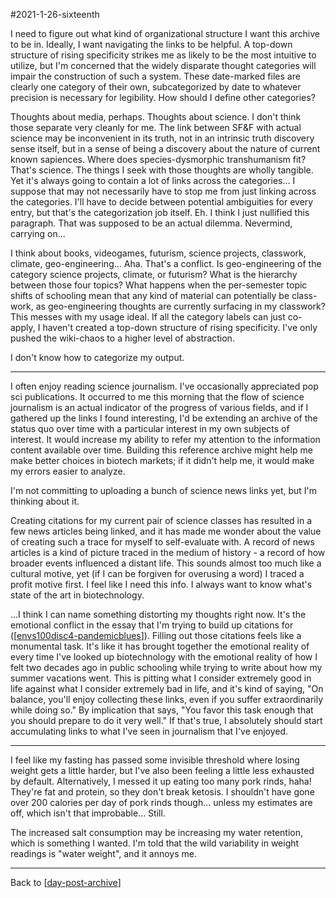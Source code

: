 #2021-1-26-sixteenth

I need to figure out what kind of organizational structure I want this archive to be in.  Ideally, I want navigating the links to be helpful.  A top-down structure of rising specificity strikes me as likely to be the most intuitive to utilize, but I'm concerned that the widely disparate thought categories will impair the construction of such a system.  These date-marked files are clearly one category of their own, subcategorized by date to whatever precision is necessary for legibility.  How should I define other categories?

Thoughts about media, perhaps.  Thoughts about science.  I don't think those separate very cleanly for me.  The link between SF&F with actual science may be inconvenient in its truth, not in an intrinsic truth discovery sense itself, but in a sense of being a discovery about the nature of current known sapiences.  Where does species-dysmorphic transhumanism fit?  That's science.  The things I seek with those thoughts are wholly tangible.  Yet it's always going to contain a lot of links across the categories...  I suppose that may not necessarily have to stop me from just linking across the categories.  I'll have to decide between potential ambiguities for every entry, but that's the categorization job itself.  Eh.  I think I just nullified this paragraph.  That was supposed to be an actual dilemma.  Nevermind, carrying on...

I think about books, videogames, futurism, science projects, classwork, climate, geo-engineering...  Aha.  That's a conflict.  Is geo-engineering of the category science projects, climate, or futurism?  What is the hierarchy between those four topics?  What happens when the per-semester topic shifts of schooling mean that any kind of material can potentially be class-work, as geo-engineering thoughts are currently surfacing in my classwork?  This messes with my usage ideal.  If all the category labels can just co-apply, I haven't created a top-down structure of rising specificity.  I've only pushed the wiki-chaos to a higher level of abstraction.

I don't know how to categorize my output.

---
I often enjoy reading science journalism.  I've occasionally appreciated pop sci publications.  It occurred to me this morning that the flow of science journalism is an actual indicator of the progress of various fields, and if I gathered up the links I found interesting, I'd be extending an archive of the status quo over time with a particular interest in my own subjects of interest.  It would increase my ability to refer my attention to the information content available over time.  Building this reference archive might help me make better choices in biotech markets; if it didn't help me, it would make my errors easier to analyze.

I'm not committing to uploading a bunch of science news links yet, but I'm thinking about it.

Creating citations for my current pair of science classes has resulted in a few news articles being linked, and it has made me wonder about the value of creating such a trace for myself to self-evaluate with.  A record of news articles is a kind of picture traced in the medium of history - a record of how broader events influenced a distant life.  This sounds almost too much like a cultural motive, yet (if I can be forgiven for overusing a word) I traced a profit motive first.  I feel like I need this info.  I always want to know what's state of the art in biotechnology.

...I think I can name something distorting my thoughts right now.  It's the emotional conflict in the essay that I'm trying to build up citations for ([[envs100disc4-pandemicblues]]).  Filling out those citations feels like a monumental task.  It's like it has brought together the emotional reality of every time I've looked up biotechnology with the emotional reality of how I felt two decades ago in public schooling while trying to write about how my summer vacations went.  This is pitting what I consider extremely good in life against what I consider extremely bad in life, and it's kind of saying, "On balance, you'll enjoy collecting these links, even if you suffer extraordinarily while doing so."  By implication that says, "You favor this task enough that you should prepare to do it very well."  If that's true, I absolutely should start accumulating links to what I've seen in journalism that I've enjoyed.

---
I feel like my fasting has passed some invisible threshold where losing weight gets a little harder, but I've also been feeling a little less exhausted by default.  Alternatively, I messed it up eating too many pork rinds, haha!  They're fat and protein, so they don't break ketosis.  I shouldn't have gone over 200 calories per day of pork rinds though... unless my estimates are off, which isn't that improbable...  Still.

The increased salt consumption may be increasing my water retention, which is something I wanted.  I'm told that the wild variability in weight readings is "water weight", and it annoys me.

---
Back to [[day-post-archive]]

[//begin]: # "Autogenerated link references for markdown compatibility"
[envs100disc4-pandemicblues]: envs100disc4-pandemicblues.md "Envs100disc4 PandemicBlues"
[day-post-archive]: day-post-archive.md "Day Post Archive"
[//end]: # "Autogenerated link references"